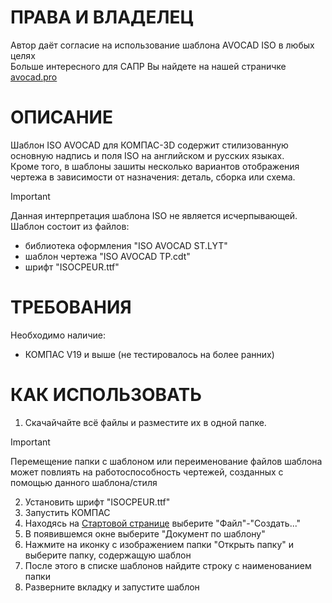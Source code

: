 # ПРАВА И ВЛАДЕЛЕЦ 
Автор даёт согласие на использование шаблона AVOCAD ISO в любых целях  
Больше интересного для САПР Вы найдете на нашей страничке [avocad.pro](https://avocad.pro/)

# ОПИСАНИЕ
Шаблон ISO AVOCAD для КОМПАС-3D содержит стилизованную основную надпись и поля ISO на английском и русских языках.  
Кроме того, в шаблоны зашиты несколько вариантов отображения чертежа в зависимости от назначения: деталь, сборка или схема.  
> [!IMPORTANT]
> Данная интерпретация шаблона ISO не является исчерпывающей.
Шаблон состоит из файлов:
- библиотека оформления "ISO AVOCAD ST.LYT"
- шаблон чертежа "ISO AVOCAD TP.cdt"
- шрифт "ISOCPEUR.ttf"
 
# ТРЕБОВАНИЯ
Необходимо наличие:
- КОМПАС V19 и выше (не тестировалось на более ранних)

# КАК ИСПОЛЬЗОВАТЬ
1. Скачайчайте всё файлы и разместите их в одной папке.  
> [!IMPORTANT]
> Перемещение папки с шаблоном или переименование файлов шаблона может повлиять на работоспособность чертежей, созданных с помощью данного шаблона/стиля
2. Установить шрифт "ISOCPEUR.ttf"
3. Запустить КОМПАС
4. Находясь на [Стартовой странице](https://help.ascon.ru/KOMPAS/23/ru-RU/idr_mainframe_full.html) выберите "Файл"-"Создать..."
5. В появившемся окне выберите "Документ по шаблону"
6. Нажмите на иконку с изображением папки "Открыть папку" и выберите папку, содержащую шаблон
7. После этого в списке шаблонов найдите строку с наименованием папки
8. Разверните вкладку и запустите шаблон


